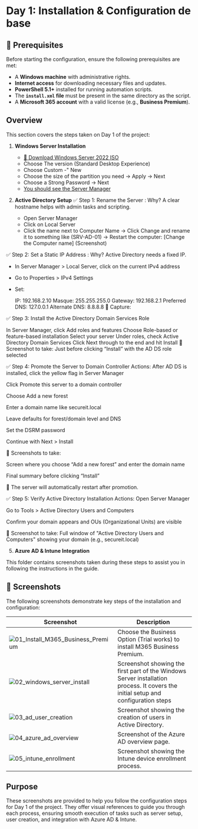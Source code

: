 # Day 1: Installation & Configuration de base

## 🧰 Prerequisites
Before starting the configuration, ensure the following prerequisites are met:
- A **Windows machine** with administrative rights.
- **Internet access** for downloading necessary files and updates.
- **PowerShell 5.1+** installed for running automation scripts.
- The **`install.xml` file** must be present in the same directory as the script.
- A **Microsoft 365 account** with a valid license (e.g., **Business Premium**).

## Overview
This section covers the steps taken on Day 1 of the project:
1. **Windows Server Installation**
   - [🔽 Download Windows Server 2022 ISO](https://www.microsoft.com/fr-fr/evalcenter/download-windows-server-2022)
   - Choose The version (Standard Desktop Experience)
   - Choose Custom -" New
   - Choose the size of the partition you need -> Apply -> Next
   - Choose a Strong Password -> Next
   - [You should see the Server Manager](https://github.com/AliChoukatli/SecureIT-for-SMB/blob/main/Screenshots/Day1_Installation_AD/win_serv_1st_screen.png)
     
2. **Active Directory Setup**
 ✅ Step 1: Rename the Server : Why? A clear hostname helps with admin tasks and scripting.
   - Open Server Manager
   - Click on Local Server
   - Click the name next to Computer Name -> Click Change and rename it to something like (SRV-AD-01) -> Restart the computer:  [Change the Computer name] (Screenshot)
     
 ✅ Step 2: Set a Static IP Address : Why? Active Directory needs a fixed IP.
   - In Server Manager > Local Server, click on the current IPv4 address

   - Go to Properties > IPv4 Settings

   - Set:

     IP: 192.168.2.10
     Masque: 255.255.255.0
     Gateway: 192.168.2.1
     Preferred DNS: 127.0.0.1 
     Alternate DNS: 8.8.8.8 
     📸 Capture:

 ✅ Step 3: Install the Active Directory Domain Services Role
 
   In Server Manager, click Add roles and features
   Choose Role-based or feature-based installation
   Select your server
   Under roles, check Active Directory Domain Services
   Click Next through to the end and hit Install
   📸 Screenshot to take: Just before clicking “Install” with the AD DS role selected


✅ Step 4: Promote the Server to Domain Controller
Actions:
After AD DS is installed, click the yellow flag in Server Manager

Click Promote this server to a domain controller

Choose Add a new forest

Enter a domain name like secureit.local

Leave defaults for forest/domain level and DNS

Set the DSRM password

Continue with Next > Install

📸 Screenshots to take:

Screen where you choose “Add a new forest” and enter the domain name

Final summary before clicking “Install”

🔁 The server will automatically restart after promotion.

✅ Step 5: Verify Active Directory Installation
Actions:
Open Server Manager

Go to Tools > Active Directory Users and Computers

Confirm your domain appears and OUs (Organizational Units) are visible

📸 Screenshot to take: Full window of "Active Directory Users and Computers" showing your domain (e.g., secureit.local)

5. **Azure AD & Intune Integration**

This folder contains screenshots taken during these steps to assist you in following the instructions in the guide.

## 📸 Screenshots
The following screenshots demonstrate key steps of the installation and configuration:

| Screenshot | Description |
|------------|-------------|
| ![01_Install_M365_Business_Premium](https://github.com/AliChoukatli/SecureIT-for-SMB/blob/main/Screenshots/Day1_Installation_AD/Install%20M365%20Business%20Premium.png) | Choose the Business Option (Trial works) to install M365 Business Premium. |
| ![02_windows_server_install](Screenshots/Day1_Installation_AD/02_windows_server_install.png) | Screenshot showing the first part of the Windows Server installation process. It covers the initial setup and configuration steps
| ![03_ad_user_creation](Screenshots/Day1_Installation_AD/03_ad_user_creation.png) | Screenshot showing the creation of users in Active Directory. |
| ![04_azure_ad_overview](Screenshots/Day1_Installation_AD/04_azure_ad_overview.png) | Screenshot of the Azure AD overview page. |
| ![05_intune_enrollment](Screenshots/Day1_Installation_AD/05_intune_enrollment.png) | Screenshot showing the Intune device enrollment process. |

## Purpose
These screenshots are provided to help you follow the configuration steps for Day 1 of the project. They offer visual references to guide you through each process, ensuring smooth execution of tasks such as server setup, user creation, and integration with Azure AD & Intune.


